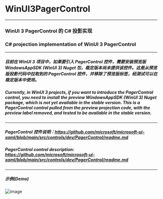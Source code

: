 # WinUI3PagerControl

----------

### WinUI 3 PagerControl 的 C# 投影实现

### C# projection implementation of WinUI 3 PagerControl

----------

##### 目前在 WinUI 3 项目中，如果要引入 PagerControl 控件，需要安装预览版 WindowsAppSDK (WinUI 3) Nuget 包，稳定版本尚未提供该控件。这是从预览版投影代码中拉取到的 PagerControl 控件，并移除了预览版标签，经测试可以在稳定版本中使用。

##### Currently, in WinUI 3 projects, if you want to introduce the PagerControl control, you need to install the preview WindowsAppSDK (WinUI 3) Nuget package, which is not yet available in the stable version. This is a PagerControl control pulled from the preview projection code, with the preview label removed, and tested to be available in the stable version.

----------

##### PagerControl 控件说明：https://github.com/microsoft/microsoft-ui-xaml/blob/main/src/controls/dev/PagerControl/readme.md

##### PagerControl control description: https://github.com/microsoft/microsoft-ui-xaml/blob/main/src/controls/dev/PagerControl/readme.md

----------

##### 示例(Demo)

![image](https://github.com/user-attachments/assets/81caed56-0142-4386-8343-760c04a39c65)